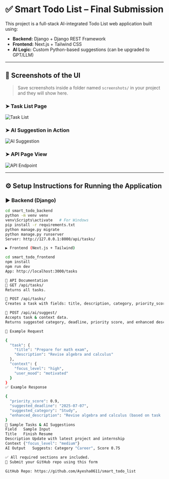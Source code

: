 # ✅ Smart Todo List – Final Submission

This project is a full-stack AI-integrated Todo List web application built using:

- **Backend:** Django + Django REST Framework
- **Frontend:** Next.js + Tailwind CSS
- **AI Logic:** Custom Python-based suggestions (can be upgraded to GPT/LLM)

---

## 📸 Screenshots of the UI

> Save screenshots inside a folder named `screenshots/` in your project and they will show here.

### ➤ Task List Page
![Task List](screenshots/task_list.png)

### ➤ AI Suggestion in Action
![AI Suggestion](screenshots/ai_suggestion.png)

### ➤ API Page View
![API Endpoint](screenshots/api_page.png)

---

## ⚙️ Setup Instructions for Running the Application

### ▶️ Backend (Django)

```bash
cd smart_todo_backend
python -m venv venv
venv\Scripts\activate   # For Windows
pip install -r requirements.txt
python manage.py migrate
python manage.py runserver
Server: http://127.0.0.1:8000/api/tasks/

▶️ Frontend (Next.js + Tailwind)

cd smart_todo_frontend
npm install
npm run dev
App: http://localhost:3000/tasks

📑 API Documentation
🔹 GET /api/tasks/
Returns all tasks.

🔹 POST /api/tasks/
Creates a task with fields: title, description, category, priority_score, deadline, status.

🔹 POST /api/ai/suggest/
Accepts task & context data.
Returns suggested category, deadline, priority score, and enhanced description.

🧾 Example Request

{
  "task": {
    "title": "Prepare for math exam",
    "description": "Revise algebra and calculus"
  },
  "context": {
    "focus_level": "high",
    "user_mood": "motivated"
  }
}
✅ Example Response

{
  "priority_score": 0.9,
  "suggested_deadline": "2025-07-07",
  "suggested_category": "Study",
  "enhanced_description": "Revise algebra and calculus (based on task 'Prepare for math exam' and your current context)"
}
🧪 Sample Tasks & AI Suggestions
Field	Sample Input
Title	Finish Resume
Description	Update with latest project and internship
Context	{"focus_level": "medium"}
AI Output	Suggests: Category "Career", Score 0.75

✅ All required sections are included.
📩 Submit your GitHub repo using this form

GitHub Repo: https://github.com/Ayesha0611/smart_todo_list


